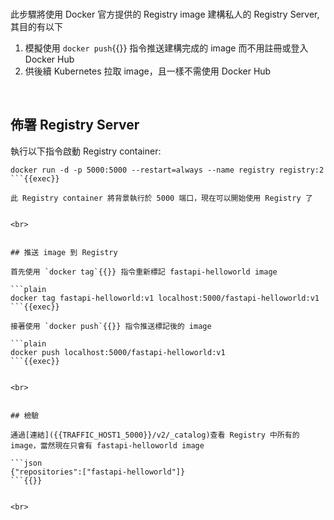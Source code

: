 

<br>


此步驟將使用 Docker 官方提供的 Registry image 建構私人的 Registry Server, 其目的有以下
1. 模擬使用 `docker push`{{}} 指令推送建構完成的 image 而不用註冊或登入 Docker Hub
2. 供後續 Kubernetes 拉取 image，且一樣不需使用 Docker Hub


<br>


## 佈署 Registry Server

執行以下指令啟動 Registry container:

```plain
docker run -d -p 5000:5000 --restart=always --name registry registry:2
```{{exec}}

此 Registry container 將背景執行於 5000 端口，現在可以開始使用 Registry 了


<br>


## 推送 image 到 Registry

首先使用 `docker tag`{{}} 指令重新標記 fastapi-helloworld image

```plain
docker tag fastapi-helloworld:v1 localhost:5000/fastapi-helloworld:v1
```{{exec}}

接著使用 `docker push`{{}} 指令推送標記後的 image

```plain
docker push localhost:5000/fastapi-helloworld:v1
```{{exec}}


<br>


## 檢驗

通過[連結]({{TRAFFIC_HOST1_5000}}/v2/_catalog)查看 Registry 中所有的 image，當然現在只會有 fastapi-helloworld image

```json
{"repositories":["fastapi-helloworld"]}
```{{}}


<br>

